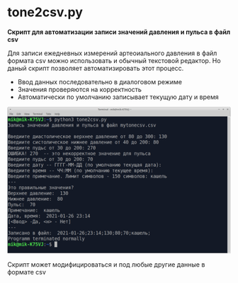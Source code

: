 # tone2csv.py

**Скрипт для автоматизации записи значений давления и пульса в файл csv**

Для записи ежедневных измерений артеоиального давления в файл формата csv можно использовать и обычный текстовой редактор. Но даный скрипт позволяет автоматизировать этот процесс.

* Ввод данных последовательно в диалоговом режиме
* Значения проверяются на корректность
* Автоматически по умолчанию записывает текущую дату и время

![tone2csv](tone2csv.png)

Скрипт может модифицироваться и под любые другие данные в формате csv
